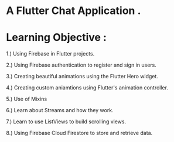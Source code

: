 # A Flutter Chat Application .

# Learning Objective :
1.) Using Firebase in Flutter projects.

2.) Using Firebase authentication to register and sign in users.

3.) Creating beautiful animations using the Flutter Hero widget.

4.) Creating custom aniamtions using Flutter's animation controller.

5.) Use of Mixins

6.) Learn about Streams and how they work.

7.) Learn to use ListViews to build scrolling views.

8.) Using Firebase Cloud Firestore to store and retrieve data.
